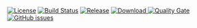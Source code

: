 [![License](https://img.shields.io/badge/License-Apache%202.0-blue.svg)](https://opensource.org/licenses/Apache-2.0)
[![Build Status](https://travis-ci.org/dperezcabrera/game-engine.svg?branch=master)](https://travis-ci.org/dperezcabrera/game-engine)
[![Release](https://jitpack.io/v/com.github.dperezcabrera/game-engine.svg)](https://jitpack.io/#com.github.dperezcabrera/game-engine)
[![Download](https://api.bintray.com/packages/dperezcabrera/public/game-engine/images/download.svg?version=1.0.0-RELEASE) ](https://bintray.com/dperezcabrera/public/game-engine/1.0.0-RELEASE/link)
[![Quality Gate](https://sonarcloud.io/api/project_badges/measure?project=com.github.dperezcabrera%3Agame-engine&metric=alert_status)](https://sonarcloud.io/dashboard/index/com.github.dperezcabrera:game-engine)
[![GitHub issues](https://img.shields.io/github/issues-raw/dperezcabrera/game-engine.svg?maxAge=2592000)](https://github.com/dperezcabrera/game-engine/issues)
